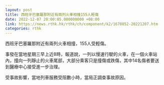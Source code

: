 ```yaml
---
layout: post
title: 西班牙巴塞羅那附近有兩列火車相撞155人輕傷
date: 2022-12-07 20:00:05.000000000 +08:00
link: https://news.rthk.hk/rthk/ch/component/k2/1678852-20221207.htm
categories: rthk
---
```


西班牙巴塞羅那附近有兩列火車相撞，155人受輕傷。

事發在當地星期三早上近8時，報道說，一列以慢速行駛的火車，在一個火車站內，撞向一列靜止的火車尾部，大部分乘客只是撞傷或跌傷，其中14名傷者要送到醫療中心接受進一步治理。

受事故影響，當地列車服務受阻數小時，當局正調查事故原因。
